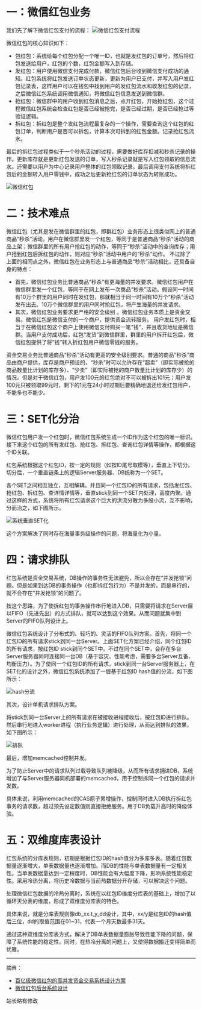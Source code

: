 # 一：微信红包业务

我们先了解下微信红包支付的流程：
![微信红包支付流程](http://oss.eyescode.top/eyeshunt/content/d40a7e2b-fde6-f092-0e42-b128c83f52aa.png)

微信红包的核心知识如下：
+ 包红包：系统给每个红包分配一个唯一ID，也就是发红包的订单号，然后将红包发送给用户，红包的个数，红包金额写入到存储。
+ 发红包：用户使用微信支付完成付款，微信红包后台收到微信支付成功的通知。红包系统将红包发送订单状态更新，更新为用户已支付，并写入用户发红包记录表，这样用户可以在钱包中找到用户的发红包流水和收发红包的记录，之后微信红包系统调用微信通知，将微信红包信息发送到微信群。
+ 抢红包：微信群中的用户收到红包消息之后，点开红包，开始抢红包，这个过程微信红包系统会检查红包是否已经被抢完，是否已经过期，是否已经抢过等验证逻辑。
+ 拆红包：拆红包是整个发红包流程最复杂的一个操作，需要查询这个红包的红包订单，判断用户是否可以拆包，计算本次可拆到的红包金额。记录抢红包流水。

最后的拆红包过程类似于一个秒杀活动的过程，需要做好库存扣减和秒杀记录的操作。更新库存就是更新红包发送的订单，写入秒杀记录就是写入红包领取的信息流水。还需要以用户为中心记录用户整体的红包领取记录。最后调用支付系统将拆红包后的金额转入用户零钱中，成功之后更新抢红包的订单状态为转账成功。

![微信红包](http://oss.eyescode.top/eyeshunt/content/c6ae816b-5eae-43e2-cbb2-11d36d0ff02e.png)

# 二：技术难点

微信红包（尤其是发在微信群里的红包，即群红包）业务形态上很类似网上的普通商品“秒杀”活动。用户在微信群里发一个红包，等同于是普通商品“秒杀”活动的商品上架；微信群里的所有用户抢红包的动作，等同于“秒杀”活动中的查询库存；用户抢到红包后拆红包的动作，则对应“秒杀”活动中用户的“秒杀”动作。 不过除了上面的相同点之外，微信红包在业务形态上与普通商品“秒杀”活动相比，还具备自身的特点：
+ 首先，微信红包业务比普通商品“秒杀”有更海量的并发要求。微信红包用户在微信群里发一个红包，等同于在网上发布一次商品“秒杀”活动。假设同一时间有10万个群里的用户同时在发红包，那就相当于同一时间有10万个“秒杀”活动发布出去。10万个微信群里的用户同时抢红包，将产生海量的并发请求。
+ 其次，微信红包业务要求更严格的安全级别 。微信红包业务本质上是资金交易。微信红包是微信支付的一个商户，提供资金流转服务。 用户发红包时，相当于在微信红包这个商户上使用微信支付购买一笔“钱”，并且收货地址是微信群。当用户支付成功后，红包“发货”到微信群里，群里的用户拆开红包后，微信红包提供了将“钱”转入折红包用户微信零钱的服务。

资金交易业务比普通商品“秒杀”活动有更高的安全级别要求。普通的商品“秒杀”商品由商户提供，库存是商户预设的，“秒杀”时可以允许存在“超卖”（即实际被抢的商品数量比计划的库存多）、“少卖”（即实际被抢的商户数量比计划的库存少）的情况。但是对于微信红包，用户发100元的红包绝对不可以被拆出101元；用户发100元只被领取99元时，剩下的1元在24小时过期后要精确地退还给发红包用户，不能多也不能少。

# 三：SET化分治

微信红包用户发一个红包时，微信红包系统生成一个ID作为这个红包的唯一标识。接下来这个红包的所有发红包、抢红包、拆红包、查询红包详情等操作，都根据这个ID关联。

红包系统根据这个红包ID，按一定的规则（如按ID尾号取模等），垂直上下切分。切分后，一个垂直链条上的逻辑Server服务器、DB统称为一个SET。

各个SET之间相互独立，互相解耦。并且同一个红包ID的所有请求，包括发红包、抢红包、拆红包、查详情详情等，垂直stick到同一个SET内处理，高度内聚。通过这样的方式，系统将所有红包请求这个巨大的洪流分散为多股小流，互不影响，分而治之，如下图所示。

![系统垂直SET化](http://oss.eyescode.top/eyeshunt/content/e49aeaad-a228-134f-e338-1eb96a4a33e2.jpg)

这个方案解决了同时存在海量事务级操作的问题，将海量化为小量。

# 四：请求排队

红包系统是资金交易系统，DB操作的事务性无法避免，所以会存在“并发抢锁”问题。但是如果到达DB的事务操作（也即拆红包行为）不是并发的，而是串行的，就不会存在“并发抢锁”的问题了。

按这个思路，为了使拆红包的事务操作串行地进入DB，只需要将请求在Server层以FIFO（先进先出）的方式排队，就可以达到这个效果。从而问题就集中到Server的FIFO队列设计上。

微信红包系统设计了分布式的、轻巧的、灵活的FIFO队列方案。首先，将同一个红包ID的所有请求stick到同一台Server。上面SET化方案已经介绍，同个红包ID的所有请求，按红包ID stick到同个SET中。不过在同个SET中，会存在多台Server服务器同时连接同一台DB（基于容灾、性能考虑，需要多台Server互备、均衡压力）。为了使同一个红包ID的所有请求，stick到同一台Server服务器上，在SET化的设计之外，微信红包系统添加了一层基于红包ID hash值的分流，如下图所示：

![hash分流](http://oss.eyescode.top/eyeshunt/content/62c97528-0e74-c429-e975-9a9c43d2c80c.jpg)

其次，设计单机请求排队方案。

将stick到同一台Server上的所有请求在被接收进程接收后，按红包ID进行排队。然后串行地进入worker进程（执行业务逻辑）进行处理，从而达到排队的效果，如下图所示：

![排队](http://oss.eyescode.top/eyeshunt/content/be837988-9e89-b8a3-cc98-99633cb2e235.jpg)

最后，增加memcached控制并发。

为了防止Server中的请求队列过载导致队列被降级，从而所有请求拥进DB，系统增加了与Server服务器同机部署的memcached，用于控制拆同一个红包的请求并发数。

具体来说，利用memcached的CAS原子累增操作，控制同时进入DB执行拆红包事务的请求数，超过预先设定数值则直接拒绝服务。用于DB负载升高时的降级体验。

# 五：双维度库表设计

红包系统的分库表规则，初期是根据红包ID的hash值分为多库多表。随着红包数据量逐渐增大，单表数据量也逐渐增加。而DB的性能与单表数据量有一定相关性。当单表数据量达到一定程度时，DB性能会有大幅度下降，影响系统性能稳定性。采用冷热分离，将历史冷数据与当前热数据分开存储，可以解决这个问题。

处理微信红包数据的冷热分离时，系统在以红包ID维度分库表的基础上，增加了以循环天分表的维度，形成了双维度分库表的特色。

具体来说，就是分库表规则像db_xx.t_y_dd设计，其中，xx/y是红包ID的hash值后三位，dd的取值范围在01~31，代表一个月天数最多31天。

通过这种双维度分库表方式，解决了DB单表数据量膨胀导致性能下降的问题，保障了系统性能的稳定性。同时，在热冷分离的问题上，又使得数据搬迁变得简单而优雅。

------
摘自：
+ [百亿级微信红包的高并发资金交易系统设计方案](https://www.infoq.cn/article/2017hongbao-weixin)
+ [微信红包后台系统设计](https://cloud.tencent.com/developer/article/1637408)

站长略有修改